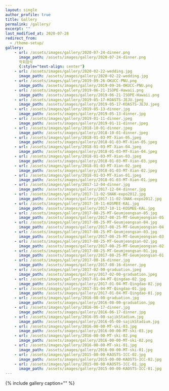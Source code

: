 ```yaml
---
layout: single
author_profile: true
title: Gallery
permalink: /gallery/
excerpt: ""
last_modified_at: 2020-07-28
redirect_from:
  - /theme-setup/
gallery:
    - url: /assets/images/gallery/2020-07-24-dinner.png
      image_path: /assets/images/gallery/2020-07-24-dinner.png
      학회참석
      {:style="text-align: center"}
    - url: /assets/images/gallery/2020-02-22-wedding.jpg
      image_path: /assets/images/gallery/2020-02-22-wedding.jpg
    - url: /assets/images/gallery/2019-09-26-OKUCC-PNU.png
      image_path: /assets/images/gallery/2019-09-26-OKUCC-PNU.png
    - url: /assets/images/gallery/2019-06-21-ISOPE-Hawaii.png
      image_path: /assets/images/gallery/2019-06-21-ISOPE-Hawaii.png
    - url: /assets/images/gallery/2019-05-17-KOASTS-JEJU.jpeg
      image_path: /assets/images/gallery/2019-05-17-KOASTS-JEJU.jpeg
    - url: /assets/images/gallery/2019-05-13-dinner.jpg
      image_path: /assets/images/gallery/2019-05-13-dinner.jpg
    - url: /assets/images/gallery/2019-01-11-dinner.jpeg
      image_path: /assets/images/gallery/2019-01-11-dinner.jpeg
    - url: /assets/images/gallery/2018-10-01-dinner.jpeg
      image_path: /assets/images/gallery/2018-10-01-dinner.jpeg
    - url: /assets/images/gallery/2018-01-03-MT-Xian-05.jpeg
      image_path: /assets/images/gallery/2018-01-03-MT-Xian-05.jpeg
    - url: /assets/images/gallery/2018-01-03-MT-Xian-04.jpeg
      image_path: /assets/images/gallery/2018-01-03-MT-Xian-04.jpeg
    - url: /assets/images/gallery/2018-01-03-MT-Xian-03.jpeg
      image_path: /assets/images/gallery/2018-01-03-MT-Xian-03.jpeg
    - url: /assets/images/gallery/2018-01-03-MT-Xian-02.jpeg
      image_path: /assets/images/gallery/2018-01-03-MT-Xian-02.jpeg
    - url: /assets/images/gallery/2018-01-03-MT-Xian-01.jpeg
      image_path: /assets/images/gallery/2018-01-03-MT-Xian-01.jpeg
    - url: /assets/images/gallery/2017-12-04-dinner.jpg
      image_path: /assets/images/gallery/2017-12-04-dinner.jpg
    - url: /assets/images/gallery/2017-11-02-SNAK-expo2012.jpg
      image_path: /assets/images/gallery/2017-11-02-SNAK-expo2012.jpg
    - url: /assets/images/gallery/2017-10-11-KOSMEE-KAL.jpg
      image_path: /assets/images/gallery/2017-10-11-KOSMEE-KAL.jpg
    - url: /assets/images/gallery/2017-08-25-MT-Geumjeongsan-05.jpg
      image_path: /assets/images/gallery/2017-08-25-MT-Geumjeongsan-05.jpg
    - url: /assets/images/gallery/2017-08-25-MT-Geumjeongsan-04.jpg
      image_path: /assets/images/gallery/2017-08-25-MT-Geumjeongsan-04.jpg
    - url: /assets/images/gallery/2017-08-25-MT-Geumjeongsan-03.jpg
      image_path: /assets/images/gallery/2017-08-25-MT-Geumjeongsan-03.jpg
    - url: /assets/images/gallery/2017-08-25-MT-Geumjeongsan-02.jpg
      image_path: /assets/images/gallery/2017-08-25-MT-Geumjeongsan-02.jpg
    - url: /assets/images/gallery/2017-08-25-MT-Geumjeongsan-01.jpg
      image_path: /assets/images/gallery/2017-08-25-MT-Geumjeongsan-01.jpg
    - url: /assets/images/gallery/2017-08-16-dinner.jpg
      image_path: /assets/images/gallery/2017-08-16-dinner.jpg
    - url: /assets/images/gallery/2017-02-00-graduation.jpeg
      image_path: /assets/images/gallery/2017-02-00-graduation.jpeg
    - url: /assets/images/gallery/2017-01-04-MT-Qingdao-02.jpg
      image_path: /assets/images/gallery/2017-01-04-MT-Qingdao-02.jpg
    - url: /assets/images/gallery/2017-01-04-MT-Qingdao-01.jpg
      image_path: /assets/images/gallery/2017-01-04-MT-Qingdao-01.jpg
    - url: /assets/images/gallery/2016-08-00-graduation.jpg
      image_path: /assets/images/gallery/2016-08-00-graduation.jpg
    - url: /assets/images/gallery/2016-06-17-dinner.jpg
      image_path: /assets/images/gallery/2016-06-17-dinner.jpg
    - url: /assets/images/gallery/2016-05-00-sajikStadium.jpg
      image_path: /assets/images/gallery/2016-05-00-sajikStadium.jpg
    - url: /assets/images/gallery/2016-00-00-MT-ski-03.jpg
      image_path: /assets/images/gallery/2016-00-00-MT-ski-03.jpg
    - url: /assets/images/gallery/2016-00-00-MT-ski-02.png
      image_path: /assets/images/gallery/2016-00-00-MT-ski-02.png
    - url: /assets/images/gallery/2016-00-00-MT-ski-01.jpg
      image_path: /assets/images/gallery/2016-00-00-MT-ski-01.jpg
    - url: /assets/images/gallery/2015-00-00-KAOSTS-ICC-02.jpg
      image_path: /assets/images/gallery/2015-00-00-KAOSTS-ICC-02.jpg
    - url: /assets/images/gallery/2015-00-00-KAOSTS-ICC-01.jpg
      image_path: /assets/images/gallery/2015-00-00-KAOSTS-ICC-01.jpg
---
```


{% include gallery caption="" %}
